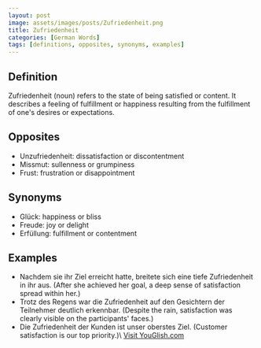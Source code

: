 ```yaml
---
layout: post
image: assets/images/posts/Zufriedenheit.png
title: Zufriedenheit
categories: [German Words]
tags: [definitions, opposites, synonyms, examples]
---
```


## Definition
Zufriedenheit (noun) refers to the state of being satisfied or content. It describes a feeling of fulfillment or happiness resulting from the fulfillment of one's desires or expectations.

## Opposites
- Unzufriedenheit: dissatisfaction or discontentment
- Missmut: sullenness or grumpiness
- Frust: frustration or disappointment

## Synonyms
- Glück: happiness or bliss
- Freude: joy or delight
- Erfüllung: fulfillment or contentment

## Examples
- Nachdem sie ihr Ziel erreicht hatte, breitete sich eine tiefe Zufriedenheit in ihr aus. (After she achieved her goal, a deep sense of satisfaction spread within her.)
- Trotz des Regens war die Zufriedenheit auf den Gesichtern der Teilnehmer deutlich erkennbar. (Despite the rain, satisfaction was clearly visible on the participants' faces.)
- Die Zufriedenheit der Kunden ist unser oberstes Ziel. (Customer satisfaction is our top priority.)\ <a id="yg-widget-0" class="youglish-widget" data-query="Zufriedenheit" data-lang="german" data-components="8412" data-auto-start="0" data-bkg-color="theme_light" data-title="How%20to%20pronounce%20Zufriedenheit%20in%20German"  rel="nofollow" href="https://youglish.com">Visit YouGlish.com</a><script async src="https://youglish.com/public/emb/widget.js" charset="utf-8"></script>